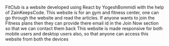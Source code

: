 FitClub is a website developed using React by YogeshBommidi with the help of ZainKeepsCode.
This website is for an gym and fitness center,
one can go through the website and read the articles.
If anyone wants to join the Fitness plans then they can provide there email id in the Join Now section so that we can contact them back
This website is made responsive for both mobile users and desktop users also, so that anyone can access this website from both the devices 